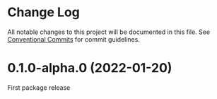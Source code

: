 # Change Log

All notable changes to this project will be documented in this file.
See [Conventional Commits](https://conventionalcommits.org) for commit guidelines.




# 0.1.0-alpha.0 (2022-01-20)

First package release
